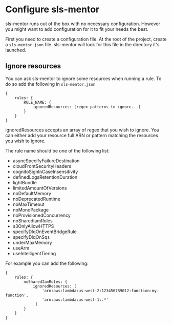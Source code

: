 # Configure sls-mentor

sls-mentor runs out of the box with no necessary configuration.
However you might want to add configuration for it to fit your needs the best.

First you need to create a configuration file.
At the root of the project, create a `sls-mentor.json` file. sls-mentor will look for this file in the directory it's launched.

## Ignore resources

You can ask sls-mentor to ignore some resources when running a rule. To do so add the following in `sls-mentor.json`

```[json]
{
    rules: {
        RULE_NAME: {
            ignoredResources: [reqex patterns to ignore...]
        }
    }
}
```

ignoredResources accepts an array of regex that you wish to ignore. You can either add your resource full ARN or pattern matching the resources you wish to ignore.

The rule name should be one of the following list:

<!-- Todo update rule docs to put it there -->

- asyncSpecifyFailureDestination
- cloudFrontSecurityHeaders
- cognitoSignInCaseInsensitivity
- definedLogsRetentionDuration
- lightBundle
- limitedAmountOfVersions
- noDefaultMemory
- noDeprecatedRuntime
- noMaxTimeout
- noMonoPackage
- noProvisionedConcurrency
- noSharedIamRoles
- s3OnlyAllowHTTPS
- specifyDlqOnEventBridgeRule
- specifyDlqOnSqs
- underMaxMemory
- useArm
- useIntelligentTiering

For example you can add the following:

```[json]
{
    rules: {
        noSharedIamRoles: {
            ignoredResources: [
                'arn:aws:lambda:us-west-2:123456789012:function:my-function',
                'arn:aws:lambda:us-west-1:.*'
             ]
        }
    }
}
```
